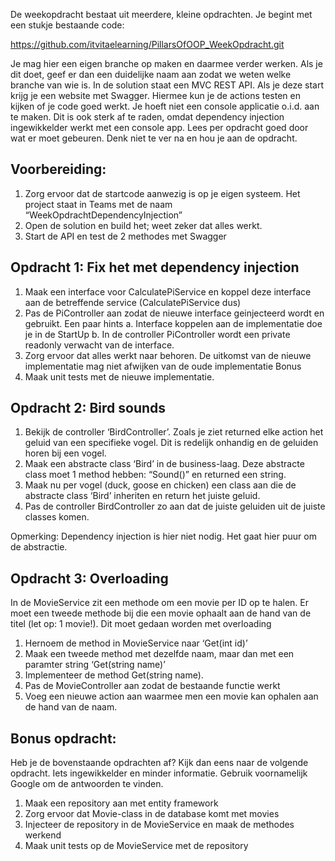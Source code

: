 De weekopdracht bestaat uit meerdere, kleine opdrachten. Je begint met een stukje bestaande code:

https://github.com/itvitaelearning/PillarsOfOOP_WeekOpdracht.git

Je mag hier een eigen branche  op maken en daarmee verder werken. Als je dit doet, geef er dan een duidelijke naam aan zodat we weten welke branche van wie is.
In de solution staat een MVC REST API. Als je deze start krijg je een website met Swagger. Hiermee kun je de actions testen en kijken of je code goed werkt. Je hoeft niet een console applicatie o.i.d. aan te maken. Dit is ook sterk af te raden, omdat dependency injection ingewikkelder werkt met een console app.
Lees per opdracht goed door wat er moet gebeuren. Denk niet te ver na en hou je aan de opdracht.

## Voorbereiding:

1.	Zorg ervoor dat de startcode aanwezig is op je eigen systeem. Het project staat in Teams met de naam “WeekOpdrachtDependencyInjection”
2.	Open de solution en build het; weet zeker dat alles werkt.
3.	Start de API en test de 2 methodes met Swagger

## Opdracht 1: Fix het met dependency injection

1.	Maak een interface voor CalculatePiService en koppel deze interface aan de betreffende service (CalculatePiService dus)
2.	Pas de PiController aan zodat de nieuwe interface geinjecteerd wordt en gebruikt.
Een paar hints
a.	Interface koppelen aan de implementatie doe je in de StartUp
b.	In de controller PiController  wordt een private readonly verwacht van de interface.
3.	Zorg ervoor dat alles werkt naar behoren. De uitkomst van de nieuwe implementatie mag niet afwijken van de oude implementatie
Bonus
4.	Maak unit tests met de nieuwe implementatie.

## Opdracht 2: Bird sounds

1.	Bekijk de controller ‘BirdController’. Zoals je ziet returned elke action het geluid van een specifieke vogel. Dit is redelijk onhandig en de geluiden horen bij een vogel.
2.	Maak een abstracte class ‘Bird’ in de business-laag.
Deze abstracte class moet 1 method hebben: “Sound()” en returned een string.
3.	Maak nu per vogel (duck, goose en chicken) een class aan die de abstracte class ‘Bird’ inheriten en return het juiste geluid.
4.	Pas de controller BirdController zo aan dat de juiste geluiden uit de juiste classes komen.

Opmerking: Dependency injection is hier niet nodig. Het gaat hier puur om de abstractie.

## Opdracht 3: Overloading

In de MovieService zit een methode om een movie per ID op te halen. Er moet een tweede methode bij die een movie ophaalt aan de hand van de titel (let op: 1 movie!). Dit moet gedaan worden met overloading
1.	Hernoem de method in MovieService naar ‘Get(int id)’
2.	Maak een tweede method met dezelfde naam, maar dan met een paramter string ‘Get(string name)’
3.	Implementeer de method Get(string name).
4.	Pas de MovieController aan zodat de bestaande functie werkt
5.	Voeg een nieuwe action aan waarmee men een movie kan ophalen aan de hand van de naam.

## Bonus opdracht: 
Heb je de bovenstaande opdrachten af? Kijk dan eens naar de volgende opdracht. Iets ingewikkelder en minder informatie. Gebruik voornamelijk Google om de antwoorden te vinden.


1.	Maak een repository aan met entity framework
2.	Zorg ervoor dat Movie-class in de database komt met movies
3.	Injecteer de repository in de MovieService en maak de methodes werkend
4.	Maak unit tests op de MovieService met de repository


